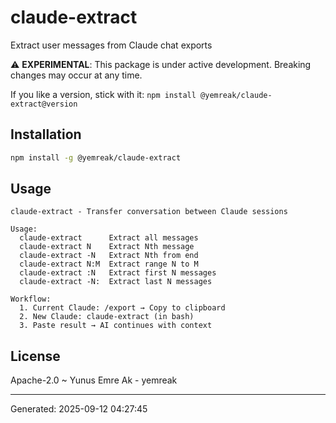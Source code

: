 # claude-extract

Extract user messages from Claude chat exports

⚠️ **EXPERIMENTAL**: This package is under active development. Breaking changes may occur at any time.

If you like a version, stick with it: `npm install @yemreak/claude-extract@version`

## Installation

```bash
npm install -g @yemreak/claude-extract
```

## Usage

```
claude-extract - Transfer conversation between Claude sessions

Usage:
  claude-extract      Extract all messages
  claude-extract N    Extract Nth message
  claude-extract -N   Extract Nth from end
  claude-extract N:M  Extract range N to M
  claude-extract :N   Extract first N messages
  claude-extract -N:  Extract last N messages

Workflow:
  1. Current Claude: /export → Copy to clipboard
  2. New Claude: claude-extract (in bash)
  3. Paste result → AI continues with context
```

## License

Apache-2.0 ~ Yunus Emre Ak - yemreak

---
Generated: 2025-09-12 04:27:45
